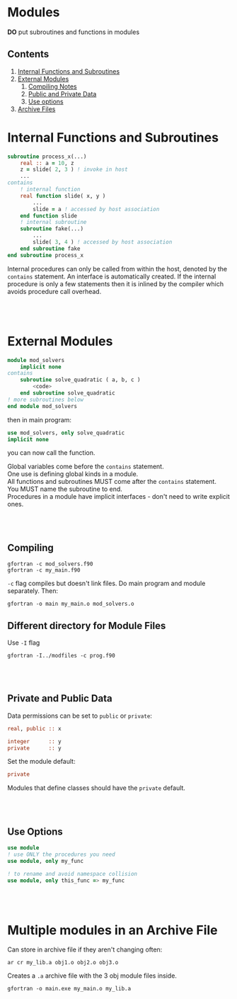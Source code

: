 # Modules

**DO** put subroutines and functions in modules
## Contents

1. [Internal Functions and Subroutines](#1)
2. [External Modules](#2)
    1. [Compiling Notes](#21)
    2. [Public and Private Data](#22)
    3. [Use options](#23)
3. [Archive Files](#3)

<a name="1"></a>
# Internal Functions and Subroutines

````fortran
subroutine process_x(...)
    real :: a = 10, z
    z = slide( 2, 3 ) ! invoke in host 
    ...
contains
    ! internal function
    real function slide( x, y )
        ...
        slide = a ! accessed by host association
    end function slide
    ! internal subroutine
    subroutine fake(...)
        ...
        slide( 3, 4 ) ! accessed by host association
    end subroutine fake
end subroutine process_x
````

Internal procedures can only be called from within the host, denoted by the `contains` statement. An interface is automatically created. If the internal procedure is only a few statements then it is inlined by the compiler which avoids procedure call overhead.

<br></br>
<a name="2"></a>
# External Modules

````fortran
module mod_solvers
    implicit none
contains
    subroutine solve_quadratic ( a, b, c )
        <code>
    end subroutine solve_quadratic
! more subroutines below
end module mod_solvers
````

then in main program:

````fortran
use mod_solvers, only solve_quadratic
implicit none
````
you can now call the function.

Global variables come before the `contains` statement.     
One use is defining global kinds in a module.     
All functions and subroutines MUST come after the `contains` statement.     
You MUST name the subroutine to end.      
Procedures in a module have implicit interfaces - don't need to write explicit ones.

<br></br>
<a name="21"></a>
## Compiling

````
gfortran -c mod_solvers.f90
gfortran -c my_main.f90
````
`-c` flag compiles but doesn't link files. Do main program and module separately. Then:

````
gfortran -o main my_main.o mod_solvers.o
````
## Different directory for Module Files

Use `-I` flag
````
gfortran -I../modfiles -c prog.f90
```` 

<br></br>
<a name="22"></a>
## Private and Public Data

Data permissions can be set to `public` or `private`:

```fortran
real, public :: x

integer      :: y
private      :: y
```

Set the module default:

```fortran
private
```

Modules that define classes should have the `private` default.

<br></br>
<a name="23"></a>
## Use Options

```fortran
use module
! use ONLY the procedures you need
use module, only my_func

! to rename and avoid namespace collision
use module, only this_func => my_func
```

<br></br>
<a name="3"></a>
# Multiple modules in an Archive File

Can store in archive file if they aren't changing often:

`ar cr my_lib.a obj1.o obj2.o obj3.o`

Creates a `.a` archive file with the 3 obj module files inside.

````
gfortran -o main.exe my_main.o my_lib.a
````